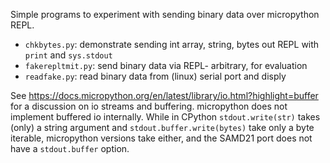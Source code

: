 Simple programs to experiment with sending binary data over micropython REPL.

- `chkbytes.py`: demonstrate sending int array, string, bytes out REPL with `print` and `sys.stdout`
- `fakerepltmit.py`: send binary data via REPL- arbitrary, for evaluation
- `readfake.py`: read binary data from (linux) serial port and disply

See https://docs.micropython.org/en/latest/library/io.html?highlight=buffer for a discussion on io streams and buffering.  micropython does not implement buffered io internally.  While in CPython `stdout.write(str)` takes (only) a string argument and `stdout.buffer.write(bytes)` take only a byte iterable, micropython versions take either, and the SAMD21 port does not have a `stdout.buffer` option.
